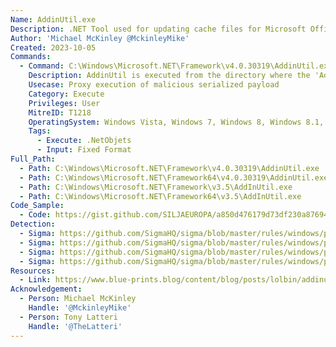```yaml
---
Name: AddinUtil.exe
Description: .NET Tool used for updating cache files for Microsoft Office Add-Ins.
Author: 'Michael McKinley @MckinleyMike'
Created: 2023-10-05
Commands:
  - Command: C:\Windows\Microsoft.NET\Framework\v4.0.30319\AddinUtil.exe -AddinRoot:.
    Description: AddinUtil is executed from the directory where the 'Addins.Store' payload exists, AddinUtil will execute the 'Addins.Store' payload.
    Usecase: Proxy execution of malicious serialized payload
    Category: Execute
    Privileges: User
    MitreID: T1218
    OperatingSystem: Windows Vista, Windows 7, Windows 8, Windows 8.1, Windows 10, Windows 11
    Tags:
      - Execute: .NetObjets
      - Input: Fixed Format
Full_Path:
  - Path: C:\Windows\Microsoft.NET\Framework\v4.0.30319\AddinUtil.exe
  - Path: C:\Windows\Microsoft.NET\Framework64\v4.0.30319\AddinUtil.exe
  - Path: C:\Windows\Microsoft.NET\Framework\v3.5\AddInUtil.exe
  - Path: C:\Windows\Microsoft.NET\Framework64\v3.5\AddInUtil.exe
Code_Sample:
  - Code: https://gist.github.com/SILJAEUROPA/a850d476179d73df230a876944e9f3b1#file-addins-store
Detection:
  - Sigma: https://github.com/SigmaHQ/sigma/blob/master/rules/windows/process_creation/proc_creation_win_addinutil_suspicious_cmdline.yml
  - Sigma: https://github.com/SigmaHQ/sigma/blob/master/rules/windows/process_creation/proc_creation_win_addinutil_uncommon_child_process.yml
  - Sigma: https://github.com/SigmaHQ/sigma/blob/master/rules/windows/process_creation/proc_creation_win_addinutil_uncommon_cmdline.yml
  - Sigma: https://github.com/SigmaHQ/sigma/blob/master/rules/windows/process_creation/proc_creation_win_addinutil_uncommon_dir_exec.yml
Resources:
  - Link: https://www.blue-prints.blog/content/blog/posts/lolbin/addinutil-lolbas.html
Acknowledgement:
  - Person: Michael McKinley
    Handle: '@MckinleyMike'
  - Person: Tony Latteri
    Handle: '@TheLatteri'
---
```

